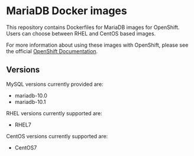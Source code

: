 MariaDB Docker images
=====================

This repository contains Dockerfiles for MariaDB images for OpenShift.
Users can choose between RHEL and CentOS based images.

For more information about using these images with OpenShift, please see the
official [OpenShift Documentation](https://docs.openshift.org/latest/using_images/db_images/mysql.html).


Versions
---------------
MySQL versions currently provided are:
* mariadb-10.0
* mariadb-10.1

RHEL versions currently supported are:
* RHEL7

CentOS versions currently supported are:
* CentOS7
